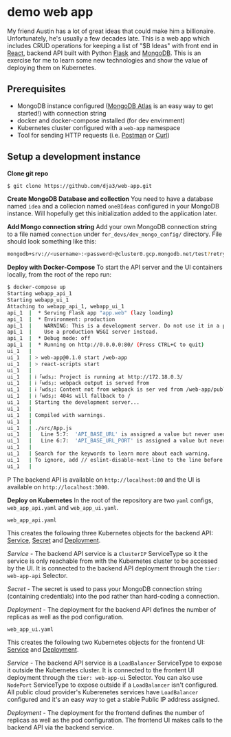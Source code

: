 # demo web app #
My friend Austin has a lot of great ideas that could make him a billionaire. Unfortunately, he's usually a few decades late. This is a web app which includes CRUD operations for keeping a list of "$B Ideas" with front end in [React](reactjs.org), backend API built with Python [Flask](https://www.fullstackpython.com/flask.html) and [MongoDB](www.mongodb.com). This is an exercise for me to learn some new technologies and show the value of deploying them on Kubernetes.

## Prerequisites ##
* MongoDB instance configured ([MongoDB Atlas](mongodb.com/cloud/atlas) is an easy way to get started!) with connection string
* docker and docker-compose installed (for dev envirnment)
* Kubernetes cluster configured with a `web-app` namespace
* Tool for sending HTTP requests (i.e. [Postman](https://www.getpostman.com/) or [Curl](https://curl.haxx.se/))
 
## Setup a development instance ##
**Clone git repo**
```bash
$ git clone https://github.com/dja3/web-app.git
```

**Create MongoDB Database and collection**
You need to have a database named `idea` and a collecion named `oneBIdeas` configured in your MongoDB instance. Will hopefully get this initialization added to the application later.

**Add Mongo connection string**
Add your own MongoDB connection string to a file named `connection` under `for_devs/dev_mongo_config/` directory. File should look something like this:
```bash
mongodb+srv://<username>:<password>@cluster0.gcp.mongodb.net/test?retryWrites=true&w=majority
```

**Deploy with  Docker-Compose**
To start the API server and the UI containers locally, from the root of the repo run:
```bash
$ docker-compose up
Starting webapp_api_1
Starting webapp_ui_1
Attaching to webapp_api_1, webapp_ui_1
api_1  |  * Serving Flask app "app.web" (lazy loading)
api_1  |  * Environment: production
api_1  |    WARNING: This is a development server. Do not use it in a production deployment.
api_1  |    Use a production WSGI server instead.
api_1  |  * Debug mode: off
api_1  |  * Running on http://0.0.0.0:80/ (Press CTRL+C to quit)
ui_1   | 
ui_1   | > web-app@0.1.0 start /web-app
ui_1   | > react-scripts start
ui_1   | 
ui_1   | ℹ ｢wds｣: Project is running at http://172.18.0.3/
ui_1   | ℹ ｢wds｣: webpack output is served from 
ui_1   | ℹ ｢wds｣: Content not from webpack is ser ved from /web-app/public
ui_1   | ℹ ｢wds｣: 404s will fallback to /
ui_1   | Starting the development server...
ui_1   | 
ui_1   | Compiled with warnings.
ui_1   | 
ui_1   | ./src/App.js
ui_1   |   Line 5:7:  'API_BASE_URL' is assigned a value but never used       no-unused-vars
ui_1   |   Line 6:7:  'API_BASE_URL_PORT' is assigned a value but never used  no-unused-vars
ui_1   | 
ui_1   | Search for the keywords to learn more about each warning.
ui_1   | To ignore, add // eslint-disable-next-line to the line before.
ui_1   | 
```
P
The backend API is available on `http://localhost:80` and the UI is available on `http://localhost:3000`.

**Deploy on Kubernetes**
In the root of the repository are two `yaml` configs, `web_app_api.yaml` and `web_app_ui.yaml`. 

`web_app_api.yaml` 

This creates the following three Kubernetes objects for the backend API: [Service](https://kubernetes.io/docs/concepts/services-networking/service/), [Secret](https://kubernetes.io/docs/concepts/configuration/secret/) and [Deployment](https://kubernetes.io/docs/concepts/workloads/controllers/deployment/).

*Service* - The backend API service is a `ClusterIP` ServiceType so it the service is only reachable from with the Kubernetes cluster to be accessed by the UI. It is connected to the backend API deployment through the `tier: web-app-api` Selector.

*Secret* - The secret is used to pass your MongoDB connection string (containing credentials) into the pod rather than hard-coding a connection.

*Deployment* - The deployment for the backend API defines the number of replicas as well as the pod configuration.

`web_app_ui.yaml`

This creates the following two Kubernetes objects for the frontend UI: [Service](https://kubernetes.io/docs/concepts/services-networking/service/) and [Deployment](https://kubernetes.io/docs/concepts/workloads/controllers/deployment/).

*Service* - The backend API service is a `LoadBalancer` ServiceType to expose it outside the Kubernetes cluster. It is connected to the frontent UI deployment through the `tier: web-app-ui` Selector. You can also use `NodePort` ServiceType to expose outside if a `LoadBalancer` isn't configured. All public cloud provider's Kuberenetes services have `LoadBalancer` configured and it's an easy way to get a stable Public IP address assigned.

*Deployment* - The deployment for the frontend defines the number of replicas as well as the pod configuration. The frontend UI makes calls to the backend API via the backend service.
